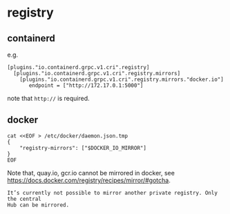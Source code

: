 # registry

## containerd

e.g.

```
[plugins."io.containerd.grpc.v1.cri".registry]
  [plugins."io.containerd.grpc.v1.cri".registry.mirrors]
    [plugins."io.containerd.grpc.v1.cri".registry.mirrors."docker.io"]
       endpoint = ["http://172.17.0.1:5000"]
```

note that `http://` is required.

## docker

```
cat <<EOF > /etc/docker/daemon.json.tmp
{
    "registry-mirrors": ["$DOCKER_IO_MIRROR"]
}
EOF
```

Note that, quay.io, gcr.io cannot be mirrored in docker, see https://docs.docker.com/registry/recipes/mirror/#gotcha.

```
It’s currently not possible to mirror another private registry. Only the central
Hub can be mirrored.
```
